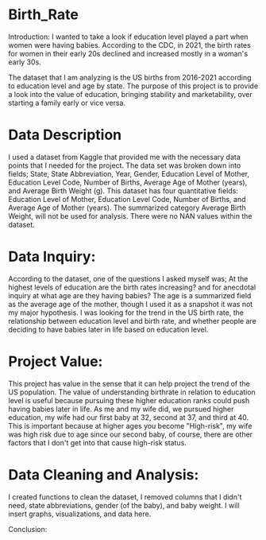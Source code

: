 # Birth_Rate

Introduction:
I wanted to take a look if education level played a part when women were having babies.  According to the CDC, in 2021, the birth rates for women in their early 20s declined and increased mostly in a woman's early 30s.  

The dataset that I am analyzing is the US births from 2016-2021 according to education level and age by state.  The purpose of this project is to provide a look into the value of education, bringing stability and marketability, over starting a family early or vice versa.

# Data Description

I used a dataset from Kaggle that provided me with the necessary data points that I needed for the project.  The data set was broken down into fields; State,	State Abbreviation,	Year,	Gender,	Education Level of Mother,	Education Level Code,	Number of Births,	Average Age of Mother (years), and	Average Birth Weight (g). This dataset has four quantitative fields: Education Level of Mother, Education Level Code, Number of Births, and Average Age of Mother (years).  The summarized category Average Birth Weight, will not be used for analysis.  There were no NAN values within the dataset. 

# Data Inquiry:

According to the dataset, one of the questions I asked myself was; At the highest levels of education are the birth rates increasing? and for anecdotal inquiry at what age are they having babies?  The age is a summarized field as the average age of the mother, though I used it as a snapshot it was not my major hypothesis.  I was looking for the trend in the US birth rate, the relationship between education level and birth rate, and whether people are deciding to have babies later in life based on education level.

# Project Value:

This project has value in the sense that it can help project the trend of the US population.  The value of understanding birthrate in relation to education level is useful because pursuing these higher education ranks could push having babies later in life.  As me and my wife did, we pursued higher education, my wife had our first baby at 32, second at 37, and third at 40.  This is important because at higher ages you become "High-risk", my wife was high risk due to age since our second baby, of course, there are other factors that I don't get into that cause high-risk status.

# Data Cleaning and Analysis:

I created functions to clean the dataset, I removed columns that I didn't need, state abbreviations, gender (of the baby), and baby weight.  I will insert graphs, visualizations, and data here.

Conclusion:

